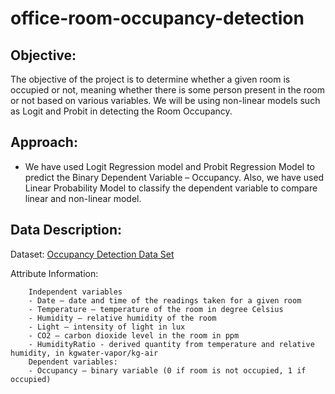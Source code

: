 # office-room-occupancy-detection

## Objective:

The objective of the project is to determine whether a given room is occupied or not, meaning whether there is some person present in the room or not based on various variables. We will be using non-linear models such as Logit and Probit in detecting the Room Occupancy.

## Approach:

- We have used Logit Regression model and Probit Regression Model to predict the Binary Dependent Variable – Occupancy. Also, we have used Linear Probability Model to classify the dependent variable to compare linear and non-linear model.

## Data Description:

Dataset: [Occupancy Detection Data Set](https://archive.ics.uci.edu/ml/datasets/Occupancy+Detection)

Attribute Information:

        Independent variables
        - Date – date and time of the readings taken for a given room
        - Temperature – temperature of the room in degree Celsius
        - Humidity – relative humidity of the room
        - Light – intensity of light in lux
        - CO2 – carbon dioxide level in the room in ppm
        - HumidityRatio - derived quantity from temperature and relative humidity, in kgwater-vapor/kg-air
        Dependent variables:
        - Occupancy – binary variable (0 if room is not occupied, 1 if occupied)
